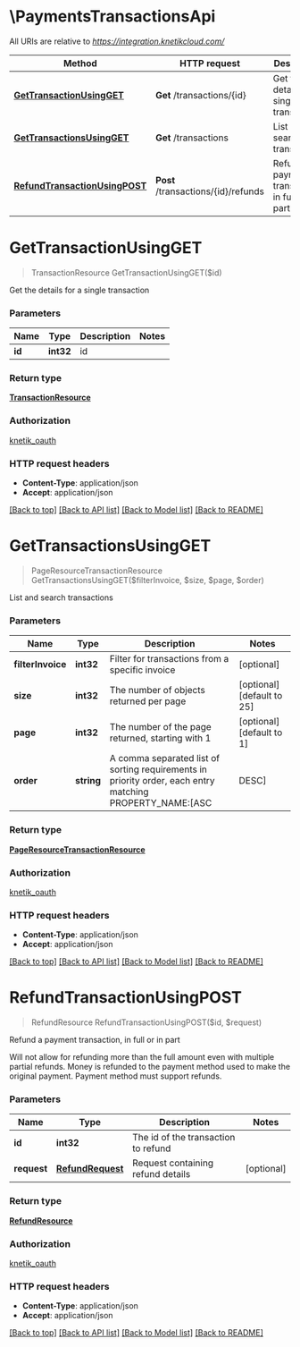 # \PaymentsTransactionsApi

All URIs are relative to *https://integration.knetikcloud.com/*

Method | HTTP request | Description
------------- | ------------- | -------------
[**GetTransactionUsingGET**](PaymentsTransactionsApi.md#GetTransactionUsingGET) | **Get** /transactions/{id} | Get the details for a single transaction
[**GetTransactionsUsingGET**](PaymentsTransactionsApi.md#GetTransactionsUsingGET) | **Get** /transactions | List and search transactions
[**RefundTransactionUsingPOST**](PaymentsTransactionsApi.md#RefundTransactionUsingPOST) | **Post** /transactions/{id}/refunds | Refund a payment transaction, in full or in part


# **GetTransactionUsingGET**
> TransactionResource GetTransactionUsingGET($id)

Get the details for a single transaction


### Parameters

Name | Type | Description  | Notes
------------- | ------------- | ------------- | -------------
 **id** | **int32**| id | 

### Return type

[**TransactionResource**](TransactionResource.md)

### Authorization

[knetik_oauth](../README.md#knetik_oauth)

### HTTP request headers

 - **Content-Type**: application/json
 - **Accept**: application/json

[[Back to top]](#) [[Back to API list]](../README.md#documentation-for-api-endpoints) [[Back to Model list]](../README.md#documentation-for-models) [[Back to README]](../README.md)

# **GetTransactionsUsingGET**
> PageResourceTransactionResource GetTransactionsUsingGET($filterInvoice, $size, $page, $order)

List and search transactions


### Parameters

Name | Type | Description  | Notes
------------- | ------------- | ------------- | -------------
 **filterInvoice** | **int32**| Filter for transactions from a specific invoice | [optional] 
 **size** | **int32**| The number of objects returned per page | [optional] [default to 25]
 **page** | **int32**| The number of the page returned, starting with 1 | [optional] [default to 1]
 **order** | **string**| A comma separated list of sorting requirements in priority order, each entry matching PROPERTY_NAME:[ASC|DESC] | [optional] [default to id:ASC]

### Return type

[**PageResourceTransactionResource**](PageResource«TransactionResource».md)

### Authorization

[knetik_oauth](../README.md#knetik_oauth)

### HTTP request headers

 - **Content-Type**: application/json
 - **Accept**: application/json

[[Back to top]](#) [[Back to API list]](../README.md#documentation-for-api-endpoints) [[Back to Model list]](../README.md#documentation-for-models) [[Back to README]](../README.md)

# **RefundTransactionUsingPOST**
> RefundResource RefundTransactionUsingPOST($id, $request)

Refund a payment transaction, in full or in part

Will not allow for refunding more than the full amount even with multiple partial refunds. Money is refunded to the payment method used to make the original payment. Payment method must support refunds.


### Parameters

Name | Type | Description  | Notes
------------- | ------------- | ------------- | -------------
 **id** | **int32**| The id of the transaction to refund | 
 **request** | [**RefundRequest**](RefundRequest.md)| Request containing refund details | [optional] 

### Return type

[**RefundResource**](RefundResource.md)

### Authorization

[knetik_oauth](../README.md#knetik_oauth)

### HTTP request headers

 - **Content-Type**: application/json
 - **Accept**: application/json

[[Back to top]](#) [[Back to API list]](../README.md#documentation-for-api-endpoints) [[Back to Model list]](../README.md#documentation-for-models) [[Back to README]](../README.md)

